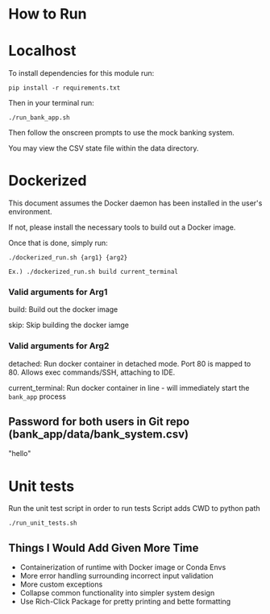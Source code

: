 # How to Run

# Localhost
To install dependencies for this module run:
```
pip install -r requirements.txt
```

Then in your terminal run:

```
./run_bank_app.sh
```

Then follow the onscreen prompts to use the mock banking system.

You may view the CSV state file within the data directory.

# Dockerized
This document assumes the Docker daemon has been installed in the user's environment.

If not, please install the necessary tools to build out a Docker image.

Once that is done, simply run:

```
./dockerized_run.sh {arg1} {arg2}

Ex.) ./dockerized_run.sh build current_terminal
```
### Valid arguments for Arg1
build: Build out the docker image

skip: Skip building the docker iamge
### Valid arguments for Arg2
detached: Run docker container in detached mode. Port 80 is mapped to 80. Allows exec commands/SSH, attaching to IDE.

current_terminal: Run docker container in line - will immediately start the `bank_app` process

## Password for both users in Git repo (bank_app/data/bank_system.csv) 
"hello"

# Unit tests
Run the unit test script in order to run tests
Script adds CWD to python path
```
./run_unit_tests.sh
```
## Things I Would Add Given More Time
- Containerization of runtime with Docker image or Conda Envs
- More error handling surrounding incorrect input validation
- More custom exceptions
- Collapse common functionality into simpler system design
- Use Rich-Click Package for pretty printing and bette formatting